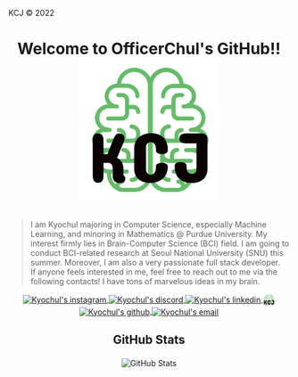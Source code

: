KCJ © 2022
# <p align = "center"> Welcome to OfficerChul's GitHub!!<br /><img src = "https://github.com/OfficerChul/OfficerChul/blob/main/images/logo.png?raw=true" width = "250"> </p>

> I am Kyochul majoring in Computer Science, especially Machine Learning, and minoring in Mathematics @ Purdue University. My interest firmly lies in Brain-Computer Science (BCI) field. I am going to conduct BCI-related research at Seoul National University (SNU) this summer. Moreover, I am also a very passionate full stack developer. <br />If anyone feels interested in me, feel free to reach out to me via the following contacts! I have tons of marvelous ideas in my brain.
<p align = "center">
    <a href = "https://www.instagram.com/kjang_hochul/">
        <img align = "center" alt = "Kyochul's instagram" width = "22px"
        src = "https://camo.githubusercontent.com/c9dacf0f25a1489fdbc6c0d2b41cda58b77fa210a13a886d6f99e027adfbd358/68747470733a2f2f6564656e742e6769746875622e696f2f537570657254696e7949636f6e732f696d616765732f7376672f696e7374616772616d2e737667">
    </a>
    <a href = "https://discord.com/users/407062512840998922">
        <img align = "center" alt = "Kyochul's discord" width = "22px"
        src = "https://camo.githubusercontent.com/79fcdc7c43f1a1d7c175827976ffee8177814a016fb1b9578ff70f1aef759578/68747470733a2f2f6564656e742e6769746875622e696f2f537570657254696e7949636f6e732f696d616765732f7376672f646973636f72642e737667">
    </a>
    <a href = "https://www.linkedin.com/in/kyochul-jang-93b263208/">
        <img align = "center" alt = "Kyochul's linkedin" width = "22px"
        src = "https://camo.githubusercontent.com/c8a9c5b414cd812ad6a97a46c29af67239ddaeae08c41724ff7d945fb4c047e5/68747470733a2f2f6564656e742e6769746875622e696f2f537570657254696e7949636f6e732f696d616765732f7376672f6c696e6b6564696e2e737667">
    </a>
    <a href = "https://kyochul-website.netlify.app/">
        <img align = "center" alt = "Kyochul's personal website" width = "22px"
        src = "https://github.com/OfficerChul/OfficerChul/blob/main/images/logo.png?raw=true">
    </a>
    <a href = "https://github.com/OfficerChul">
        <img align = "center" alt = "Kyochul's github" width = "22px"
        src = "https://camo.githubusercontent.com/b079fe922f00c4b86f1b724fbc2e8141c468794ce8adbc9b7456e5e1ad09c622/68747470733a2f2f6564656e742e6769746875622e696f2f537570657254696e7949636f6e732f696d616765732f7376672f6769746875622e737667">
    </a>
    <a href = "mailto:gcj1234567890@gmail.com">
        <img align = "center" alt = "Kyochul's email" width = "22px"
        src = "https://img.icons8.com/ios/344/new-post.png">
    </a>
</p>

## <p align = "center"> GitHub Stats </p>

<p align = "center"><img src="https://github-readme-stats.vercel.app/api?username=OfficerChul&amp;show_icons=true" alt="GitHub Stats"></p>


<!---
OfficerChul/OfficerChul is a ✨ special ✨ repository because its `README.md` (this file) appears on your GitHub profile.
You can click the Preview link to take a look at your changes.
--->
